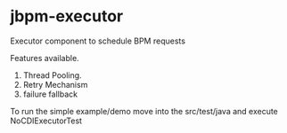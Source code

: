 jbpm-executor
=============

Executor component to schedule BPM requests

Features available.

1. Thread Pooling.
2. Retry Mechanism
3. failure fallback

To run the simple example/demo move into the src/test/java and execute NoCDIExecutorTest